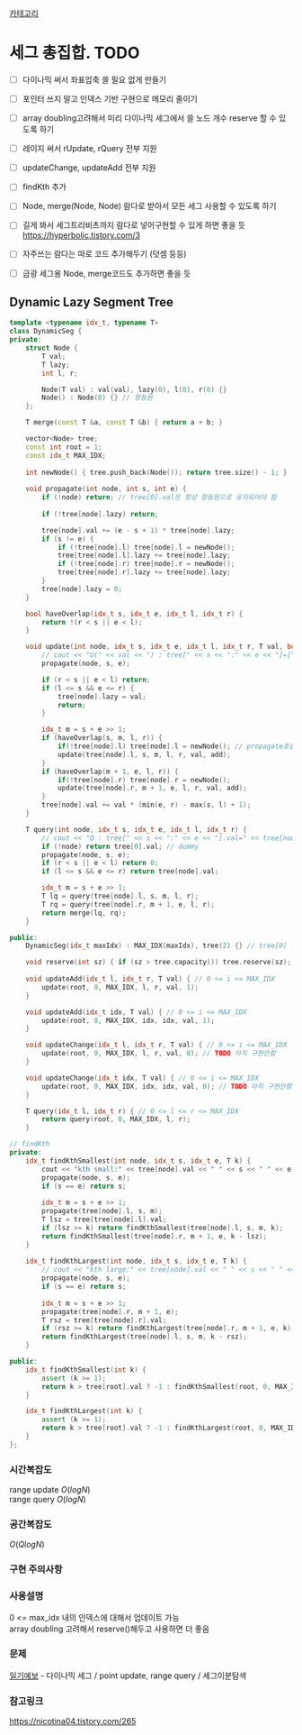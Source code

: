 [카테고리](/README.md)
# 세그 총집합. TODO
* [ ] 다이나믹 써서 좌표압축 쓸 필요 없게 만들기
* [ ] 포인터 쓰지 말고 인덱스 기반 구현으로 메모리 줄이기
* [ ] array doubling고려해서 미리 다이나믹 세그에서 쓸 노드 개수 reserve 할 수 있도록 하기
* [ ] 레이지 써서 rUpdate, rQuery 전부 지원
* [ ] updateChange, updateAdd 전부 지원
* [ ] findKth 추가
* [ ] Node, merge(Node, Node) 람다로 받아서 모든 세그 사용할 수 있도록 하기
* [ ] 길게 봐서 세그트리비츠까지 람다로 넣어구현할 수 있게 하면 좋을 듯 https://hyperbolic.tistory.com/3
* [ ] 자주쓰는 람다는 따로 코드 추가해두기 (덧셈 등등)
* [ ] 금광 세그용 Node, merge코드도 추가하면 좋을 듯


## Dynamic Lazy Segment Tree
```cpp
template <typename idx_t, typename T>
class DynamicSeg {
private:
    struct Node {
        T val;
        T lazy;
        int l, r;

        Node(T val) : val(val), lazy(0), l(0), r(0) {}
        Node() : Node(0) {} // 항등원
    };

    T merge(const T &a, const T &b) { return a + b; }

    vector<Node> tree;
    const int root = 1;
    const idx_t MAX_IDX;
    
    int newNode() { tree.push_back(Node()); return tree.size() - 1; }
    
    void propagate(int node, int s, int e) {
        if (!node) return; // tree[0].val은 항상 항등원으로 유지되어야 함
        
        if (!tree[node].lazy) return;

        tree[node].val += (e - s + 1) * tree[node].lazy;
        if (s != e) {
            if (!tree[node].l) tree[node].l = newNode();
            tree[tree[node].l].lazy += tree[node].lazy;
            if (!tree[node].r) tree[node].r = newNode();
            tree[tree[node].r].lazy += tree[node].lazy;
        }
        tree[node].lazy = 0;
    }

    bool haveOverlap(idx_t s, idx_t e, idx_t l, idx_t r) {
        return !(r < s || e < l);
    }

    void update(int node, idx_t s, idx_t e, idx_t l, idx_t r, T val, bool add) {
        // cout << "U(" << val << ") : tree[" << s << ":" << e << "]={" << tree[node].val << ", " << tree[node].lazy << "}, target: [" << l << ", " << r << "] \n";
        propagate(node, s, e);

        if (r < s || e < l) return;
        if (l <= s && e <= r) {
            tree[node].lazy = val;
            return;
        }

        idx_t m = s + e >> 1;
        if (haveOverlap(s, m, l, r)) {
            if(!tree[node].l) tree[node].l = newNode(); // propagate호출한 이후라서 s!=e라면 무조건 자식 만들어져있을거라 생각했지만 lazy=0이면 아니라서 확인해야됨
            update(tree[node].l, s, m, l, r, val, add);
        }
        if (haveOverlap(m + 1, e, l, r)) {
            if(!tree[node].r) tree[node].r = newNode();
            update(tree[node].r, m + 1, e, l, r, val, add);
        }
        tree[node].val += val * (min(e, r) - max(s, l) + 1);
    }

    T query(int node, idx_t s, idx_t e, idx_t l, idx_t r) {
        // cout << "Q : tree[" << s << ":" << e << "].val=" << tree[node].val << ", target: [" << l << ", " << r << "] \n";
        if (!node) return tree[0].val; // dummy
        propagate(node, s, e);
        if (r < s || e < l) return 0;
        if (l <= s && e <= r) return tree[node].val;

        idx_t m = s + e >> 1;
        T lq = query(tree[node].l, s, m, l, r);
        T rq = query(tree[node].r, m + 1, e, l, r);
        return merge(lq, rq);
    }

public:
    DynamicSeg(idx_t maxIdx) : MAX_IDX(maxIdx), tree(2) {} // tree[0] : dummy, tree[1] : root

    void reserve(int sz) { if (sz > tree.capacity()) tree.reserve(sz); } // array doubling 최소화
    
    void updateAdd(idx_t l, idx_t r, T val) { // 0 <= i <= MAX_IDX
        update(root, 0, MAX_IDX, l, r, val, 1);
    }

    void updateAdd(idx_t idx, T val) { // 0 <= i <= MAX_IDX
        update(root, 0, MAX_IDX, idx, idx, val, 1);
    }

    void updateChange(idx_t l, idx_t r, T val) { // 0 <= i <= MAX_IDX
        update(root, 0, MAX_IDX, l, r, val, 0); // TODO 아직 구현안함
    }

    void updateChange(idx_t idx, T val) { // 0 <= i <= MAX_IDX
        update(root, 0, MAX_IDX, idx, idx, val, 0); // TODO 아직 구현안함
    }

    T query(idx_t l, idx_t r) { // 0 <= l <= r <= MAX_IDX
        return query(root, 0, MAX_IDX, l, r);
    }

// findKth
private:
    idx_t findKthSmallest(int node, idx_t s, idx_t e, T k) {
        cout << "kth small:" << tree[node].val << " " << s << " " << e << " " << k << "\n";
        propagate(node, s, e);
        if (s == e) return s;
        
        idx_t m = s + e >> 1;
        propagate(tree[node].l, s, m);
        T lsz = tree[tree[node].l].val;
        if (lsz >= k) return findKthSmallest(tree[node].l, s, m, k);
        return findKthSmallest(tree[node].r, m + 1, e, k - lsz);
    }
    
    idx_t findKthLargest(int node, idx_t s, idx_t e, T k) {
        // cout << "kth large:" << tree[node].val << " " << s << " " << e << " " << k << "\n";
        propagate(node, s, e);
        if (s == e) return s;
        
        idx_t m = s + e >> 1;
        propagate(tree[node].r, m + 1, e);
        T rsz = tree[tree[node].r].val;
        if (rsz >= k) return findKthLargest(tree[node].r, m + 1, e, k);
        return findKthLargest(tree[node].l, s, m, k - rsz);
    }

public:
    idx_t findKthSmallest(int k) {
        assert (k >= 1);
        return k > tree[root].val ? -1 : findKthSmallest(root, 0, MAX_IDX, k);
    }

    idx_t findKthLargest(int k) {
        assert (k >= 1);
        return k > tree[root].val ? -1 : findKthLargest(root, 0, MAX_IDX, k);
    }
};
```
### 시간복잡도
range update $O(logN)$   
range query $O(logN)$   

### 공간복잡도
$O(QlogN)$   

### 구현 주의사항


### 사용설명
0 <= max_idx 내의 인덱스에 대해서 업데이트 가능   
array doubling 고려해서 reserve()해두고 사용하면 더 좋음   

### 문제
[일기예보](https://www.acmicpc.net/problem/14577) - 다이나믹 세그 / point update, range query / 세그이분탐색   

### 참고링크
https://nicotina04.tistory.com/265   